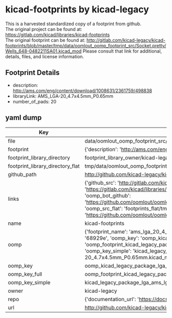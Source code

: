 # kicad-footprints by kicad-legacy  
This is a harvested standardized copy of a footprint from github.  
The original project can be found at:  
https://gitlab.com/kicad/libraries/kicad-footprints  
The original footprint can be found at:
http://gitlab.com/kicad-legacy/kicad-footprints/blob/master/tmp/data/oomlout_oomp_footprint_src/Socket.pretty/Wells_648-0482211SA01.kicad_mod
Please consult that link for additional, details, files, and license information.  
## Footprint Details
* description: http://ams.com/eng/content/download/1008631/2361759/498838  
* libraryLink: AMS_LGA-20_4.7x4.5mm_P0.65mm  
* number_of_pads: 20  
## yaml dump  
| Key | Value |  
| --- | --- |  
| file | data/oomlout_oomp_footprint_src/kicad-footprints/Package_LGA.pretty/AMS_LGA-20_4.7x4.5mm_P0.65mm.kicad_mod |  
| footprint | {'description': 'http://ams.com/eng/content/download/1008631/2361759/498838', 'libraryLink': 'AMS_LGA-20_4.7x4.5mm_P0.65mm', 'number_of_pads': 20} |  
| footprint_library_directory | footprint_library_owner/kicad-legacy_kicad-footprints |  
| footprint_library_directory_flat | tmp/data/oomlout_oomp_footprint_src/footprints_flat/kicad_legacy_package_lga_ams_lga_20_4_7x4_5mm_p0_65mm/working |  
| github_path | http://github.com/kicad-legacy/kicad-footprints/blob/master/tmp/data/oomlout_oomp_footprint_src/Package_LGA.pretty/AMS_LGA-20_4.7x4.5mm_P0.65mm.kicad_mod |  
| links | {'github_src': 'http://gitlab.com/kicad-legacy/kicad-footprints/blob/master/tmp/data/oomlout_oomp_footprint_src/Socket.pretty/Wells_648-0482211SA01.kicad_mod', 'github_src_repo': 'https://gitlab.com/kicad/libraries/kicad-footprints', 'oomp_bot': 'tmp/data/oomlout_oomp_footprint_src/footprints/kicad_legacy_package_lga_ams_lga_20_4_7x4_5mm_p0_65mm/working', 'oomp_bot_github': 'https://github.com/oomlout/oomlout_oomp_footprint_bot/tree/main/tmp/data/oomlout_oomp_footprint_src/footprints/kicad_legacy_package_lga_ams_lga_20_4_7x4_5mm_p0_65mm/working', 'oomp_src_flat': 'footprints_flat/tmp/data/oomlout_oomp_footprint_src/footprints_flat/kicad_legacy_package_lga_ams_lga_20_4_7x4_5mm_p0_65mm/working', 'oomp_src_flat_github': 'https://github.com/oomlout/oomlout_oomp_footprint_src/tree/main/tmp/data/oomlout_oomp_footprint_src/footprints_flat/kicad_legacy_package_lga_ams_lga_20_4_7x4_5mm_p0_65mm/working'} |  
| name | kicad-footprints |  
| oomp | {'footprint_name': 'ams_lga_20_4_7x4_5mm_p0_65mm', 'library_name': 'package_lga', 'md5': '68929e9100a8d52a126af5b8a98bf635', 'md5_10': '68929e9100', 'md5_5': '68929', 'md5_6': '68929e', 'oomp_key': 'oomp_kicad_legacy_package_lga_ams_lga_20_4_7x4_5mm_p0_65mm', 'oomp_key_extra': 'oomp_footprint_kicad_legacy_package_lga_ams_lga_20_4_7x4_5mm_p0_65mm', 'oomp_key_full': 'oomp_footprint_kicad_legacy_package_lga_ams_lga_20_4_7x4_5mm_p0_65mm_68929e', 'oomp_key_simple': 'kicad_legacy_package_lga_ams_lga_20_4_7x4_5mm_p0_65mm', 'original_filename': 'data/oomlout_oomp_footprint_src/kicad-footprints/Package_LGA.pretty/AMS_LGA-20_4.7x4.5mm_P0.65mm.kicad_mod', 'owner_name': 'kicad_legacy'} |  
| oomp_key | oomp_kicad_legacy_package_lga_ams_lga_20_4_7x4_5mm_p0_65mm |  
| oomp_key_full | oomp_footprint_kicad_legacy_package_lga_ams_lga_20_4_7x4_5mm_p0_65mm |  
| oomp_key_simple | kicad_legacy_package_lga_ams_lga_20_4_7x4_5mm_p0_65mm |  
| owner | kicad-legacy |  
| repo | {'documentation_url': 'https://docs.github.com/rest/repos/repos#get-a-repository', 'message': 'Not Found'} |  
| url | http://github.com/kicad-legacy/kicad-footprints |  

